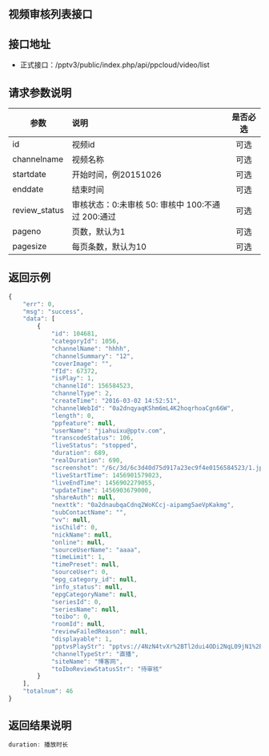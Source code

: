 视频审核列表接口
----------

接口地址
----------
  * 正式接口：/pptv3/public/index.php/api/ppcloud/video/list

请求参数说明
----------
|  参数         |说明          |是否必选|
| ------------- |:-------------|:-----:|
| id      | 视频id |可选    |
| channelname            | 视频名称 |可选    |
| startdate      | 开始时间，例20151026 |可选    |
| enddate      | 结束时间 |可选    |
| review_status | 审核状态：0:未审核 50: 审核中 100:不通过 200:通过 | 可选|
| pageno      | 页数，默认为1 |可选    |
| pagesize      | 每页条数，默认为10 |可选    |
返回示例
----------
```javascript
{
    "err": 0,
    "msg": "success",
    "data": [
        {
            "id": 104681,
            "categoryId": 1056,
            "channelName": "hhhh",
            "channelSummary": "12",
            "coverImage": "",
            "fId": 67372,
            "isPlay": 1,
            "channelId": 156584523,
            "channelType": 2,
            "createTime": "2016-03-02 14:52:51",
            "channelWebId": "0a2dnqyaqKShm6mL4K2hoqrhoaCgn66W",
            "length": 0,
            "ppfeature": null,
            "userName": "jiahuixu@pptv.com",
            "transcodeStatus": 106,
            "liveStatus": "stopped",
            "duration": 689,
            "realDuration": 690,
            "screenshot": "/6c/3d/6c3d40d75d917a23ec9f4e0156584523/1.jpg",
            "liveStartTime": 1456901579023,
            "liveEndTime": 1456902279055,
            "updateTime": 1456903679000,
            "shareAuth": null,
            "nexttk": "0a2dnaubqaCdnq2WoKCcj-aipamg5aeVpKakmg",
            "subContactName": "",
            "vv": null,
            "isChild": 0,
            "nickName": null,
            "online": null,
            "sourceUserName": "aaaa",
            "timeLimit": 1,
            "timePreset": null,
            "sourceUser": 0,
            "epg_category_id": null,
            "info_status": null,
            "epgCategoryName": null,
            "seriesId": 0,
            "seriesName": null,
            "toibo": 0,
            "roomId": null,
            "reviewFailedReason": null,
            "displayable": 1,
            "pptvsPlayStr": "pptvs://4NzN4tvXr%2BTl2dui4ODi2NqL09jN1%2BTK3M%2FVzbOWpaahoaqaoqM%3D",
            "channelTypeStr": "直播",
            "siteName": "博客网",
            "toIboReviewStatusStr": "待审核"
        }
    ],
    "totalnum": 46
}
```

返回结果说明
----------
```javascript
duration: 播放时长
```